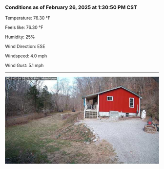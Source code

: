 ### Conditions as of February 26, 2025 at 1:30:50 PM CST 

Temperature: 76.30 &deg;F

Feels like: 76.30 &deg;F

Humidity: 25%

Wind Direction: ESE

Windspeed: 4.0 mph

Wind Gust: 5.1 mph

---

<img src="./images/latest.jpeg"/>

